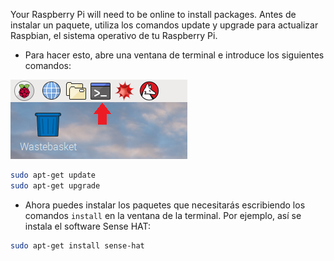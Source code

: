 Your Raspberry Pi will need to be online to install packages. Antes de instalar un paquete, utiliza los comandos update y upgrade para actualizar Raspbian, el sistema operativo de tu Raspberry Pi.

+ Para hacer esto, abre una ventana de terminal e introduce los siguientes comandos:

![Abrir la Terminal](images/terminal.png)

```bash
sudo apt-get update
sudo apt-get upgrade
```

+ Ahora puedes instalar los paquetes que necesitarás escribiendo los comandos `install` en la ventana de la terminal. Por ejemplo, así se instala el software Sense HAT:

```bash
sudo apt-get install sense-hat
```
